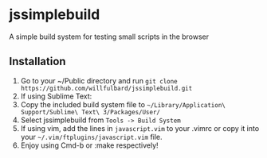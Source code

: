 # jssimplebuild
A simple build system for testing small scripts in the browser

## Installation
1.  Go to your ~/Public directory and run `git clone https://github.com/willfulbard/jssimplebuild.git`
2.  If using Sublime Text:
  1.  Copy the included build system file to `~/Library/Application\ Support/Sublime\ Text\ 3/Packages/User/`
  2.  Select jssimplebuild from `Tools -> Build System`
3.  If using vim, add the lines in `javascript.vim` to your .vimrc or copy it into your `~/.vim/ftplugins/javascript.vim` file.
4.  Enjoy using Cmd-b or :make respectively!
